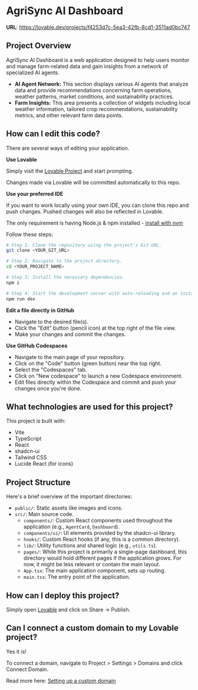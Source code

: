 # AgriSync AI Dashboard

**URL**: https://lovable.dev/projects/f4253d7c-5ea3-42fb-8cd1-3511ad0bc747

## Project Overview

AgriSync AI Dashboard is a web application designed to help users monitor and manage farm-related data and gain insights from a network of specialized AI agents.

*   **AI Agent Network:** This section displays various AI agents that analyze data and provide recommendations concerning farm operations, weather patterns, market conditions, and sustainability practices.
*   **Farm Insights:** This area presents a collection of widgets including local weather information, tailored crop recommendations, sustainability metrics, and other relevant farm data points.

## How can I edit this code?

There are several ways of editing your application.

**Use Lovable**

Simply visit the [Lovable Project](https://lovable.dev/projects/f4253d7c-5ea3-42fb-8cd1-3511ad0bc747) and start prompting.

Changes made via Lovable will be committed automatically to this repo.

**Use your preferred IDE**

If you want to work locally using your own IDE, you can clone this repo and push changes. Pushed changes will also be reflected in Lovable.

The only requirement is having Node.js & npm installed - [install with nvm](https://github.com/nvm-sh/nvm#installing-and-updating)

Follow these steps:

```sh
# Step 1: Clone the repository using the project's Git URL.
git clone <YOUR_GIT_URL>

# Step 2: Navigate to the project directory.
cd <YOUR_PROJECT_NAME>

# Step 3: Install the necessary dependencies.
npm i

# Step 4: Start the development server with auto-reloading and an instant preview.
npm run dev
```

**Edit a file directly in GitHub**

- Navigate to the desired file(s).
- Click the "Edit" button (pencil icon) at the top right of the file view.
- Make your changes and commit the changes.

**Use GitHub Codespaces**

- Navigate to the main page of your repository.
- Click on the "Code" button (green button) near the top right.
- Select the "Codespaces" tab.
- Click on "New codespace" to launch a new Codespace environment.
- Edit files directly within the Codespace and commit and push your changes once you're done.

## What technologies are used for this project?

This project is built with:

- Vite
- TypeScript
- React
- shadcn-ui
- Tailwind CSS
- Lucide React (for icons)

## Project Structure

Here's a brief overview of the important directories:

- `public/`: Static assets like images and icons.
- `src/`: Main source code.
  - `components/`: Custom React components used throughout the application (e.g., `AgentCard`, `Dashboard`).
  - `components/ui/`: UI elements provided by the shadcn-ui library.
  - `hooks/`: Custom React hooks (if any, this is a common directory).
  - `lib/`: Utility functions and shared logic (e.g., `utils.ts`).
  - `pages/`: While this project is primarily a single-page dashboard, this directory would hold different pages if the application grows. For now, it might be less relevant or contain the main layout.
  - `App.tsx`: The main application component, sets up routing.
  - `main.tsx`: The entry point of the application.

## How can I deploy this project?

Simply open [Lovable](https://lovable.dev/projects/f4253d7c-5ea3-42fb-8cd1-3511ad0bc747) and click on Share -> Publish.

## Can I connect a custom domain to my Lovable project?

Yes it is!

To connect a domain, navigate to Project > Settings > Domains and click Connect Domain.

Read more here: [Setting up a custom domain](https://docs.lovable.dev/tips-tricks/custom-domain#step-by-step-guide)
